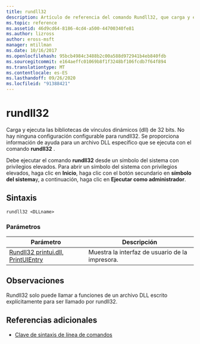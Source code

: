 ```yaml
---
title: rundll32
description: Artículo de referencia del comando Rundll32, que carga y ejecuta las bibliotecas de vínculos dinámicos (dll) de 32 bits.
ms.topic: reference
ms.assetid: 46d9cd64-8186-4cd4-a500-44700340fe81
ms.author: lizross
author: eross-msft
manager: mtillman
ms.date: 10/16/2017
ms.openlocfilehash: 95bcb4984c3488b2c00a588d972941b4eb840fdb
ms.sourcegitcommit: e164aeffc01069b8f1f3248bf106fcdb7f64f894
ms.translationtype: MT
ms.contentlocale: es-ES
ms.lasthandoff: 09/26/2020
ms.locfileid: "91388421"
---
```

# <a name="rundll32"></a>rundll32

Carga y ejecuta las bibliotecas de vínculos dinámicos (dll) de 32 bits. No hay ninguna configuración configurable para rundll32. Se proporciona información de ayuda para un archivo DLL específico que se ejecuta con el comando **rundll32** .

Debe ejecutar el comando **rundll32** desde un símbolo del sistema con privilegios elevados. Para abrir un símbolo del sistema con privilegios elevados, haga clic en **Inicio**, haga clic con el botón secundario en **símbolo del sistema**y, a continuación, haga clic en **Ejecutar como administrador**.

## <a name="syntax"></a>Sintaxis

```
rundll32 <DLLname>
```

### <a name="parameters"></a>Parámetros

| Parámetro | Descripción |
|--|--|
| [Rundll32 printui.dll, PrintUIEntry](rundll32-printui.md) | Muestra la interfaz de usuario de la impresora. |

## <a name="remarks"></a>Observaciones

Rundll32 solo puede llamar a funciones de un archivo DLL escrito explícitamente para ser llamado por rundll32.

## <a name="additional-references"></a>Referencias adicionales

- [Clave de sintaxis de línea de comandos](command-line-syntax-key.md)
